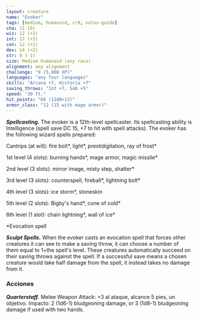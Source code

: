 ```yaml
---
layout: creature
name: "Evoker"
tags: [medium, humanoid, cr9, volos-guide]
cha: 11 (0)
wis: 12 (+1)
int: 17 (+3)
con: 12 (+1)
dex: 14 (+2)
str: 9 (-1)
size: Medium humanoid (any race)
alignment: any alignment
challenge: "9 (5,000 XP)"
languages: "any four languages"
skills: "Arcana +7, Historia +7"
saving_throws: "Int +7, Sab +5"
speed: "30 ft."
hit_points: "66 (12d8+12)"
armor_class: "12 (15 with mage armor)"
---
```


***Spellcasting.*** The evoker is a 12th-level spellcaster. Its spellcasting ability is Intelligence (spell save DC 15, +7 to hit with spell attacks). The evoker has the following wizard spells prepared:

Cantrips (at will): fire bolt*, light*, prestidigitation, ray of frost*

1st level (4 slots): burning hands*, mage armor, magic missile*

2nd level (3 slots): mirror image, misty step, shatter*

3rd level (3 slots): counterspell, fireball*, lightning bolt*

4th level (3 slots): ice storm*, stoneskin

5th level (2 slots): Bigby's hand*, cone of cold*

6th level (1 slot): chain lightning*, wall of ice*

*Evocation spell

***Sculpt Spells.*** When the evoker casts an evocation spell that forces other creatures it can see to make a saving throw, it can choose a number of them equal to 1+the spell's level. These creatures automatically succeed on their saving throws against the spell. If a successful save means a chosen creature would take half damage from the spell, it instead takes no damage from it.

### Acciones

***Quarterstaff.*** Melee Weapon Attack: +3 al ataque, alcance 5 pies, un objetivo. Impacto: 2 (1d6-1) bludgeoning damage, or 3 (1d8-1) bludgeoning damage if used with two hands.